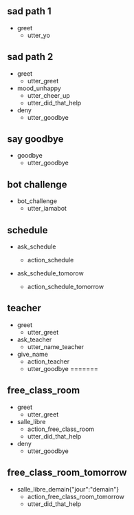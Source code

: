 
## sad path 1
* greet
  - utter_yo

## sad path 2
* greet
  - utter_greet
* mood_unhappy
  - utter_cheer_up
  - utter_did_that_help
* deny
  - utter_goodbye

## say goodbye
* goodbye
  - utter_goodbye

## bot challenge
* bot_challenge
  - utter_iamabot
  
## schedule
* ask_schedule
  - action_schedule

* ask_schedule_tomorow
  - action_schedule_tomorrow

## teacher
* greet
  - utter_greet
* ask_teacher
  - utter_name_teacher
* give_name
  - action_teacher
  - utter_goodbye
=======
## free_class_room

* greet
    - utter_greet
* salle_libre
    - action_free_class_room
    - utter_did_that_help
* deny
  - utter_goodbye

## free_class_room_tomorrow

* salle_libre_demain{"jour":"demain"}
    -  action_free_class_room_tomorrow
    - utter_did_that_help
